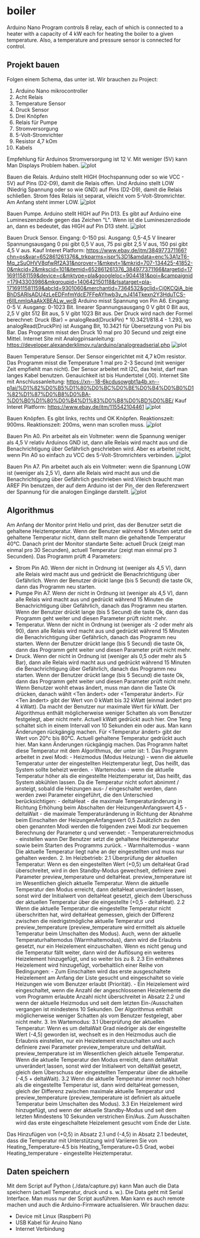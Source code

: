 # boiler
Arduino Nano Program controls 8 relay, each of which is connected to a heater with a capacity of 4 kW each for heating the boiler to a given temperature. Also, a temperature and pressure sensor is connected for control.

## Projekt bauen
Folgen einem Schema, das unter ist. 
Wir brauchen zu Project:
 1. Arduino Nano mikrocontroller
 2. Acht Relais
 3. Temperature Sensor
 4. Druck Sensor
 5. Drei Knöpfen
 6. Relais für Pumpe
 7. Stromversorgung
 8. 5-Volt-Stromrichter
 9. Resistor 4,7 kOm
 10. Kabels
 
Empfehlung für Arduinos Stromversorgung ist 12 V. Mit weniger (5V) kann Man Displays Problem haben.
![plot](./image/Arduino.png)

Bauen die Relais. Arduino stellt HIGH (Hochspannung oder so wie VCC - 5V) auf Pins (D2-D9), damit die Relais offen. Und Arduino stellt LOW (Niedrig Spannung oder so wie GND) auf Pins (D2-D9), damit die Relais schließen. Strom fdes Relais ist separat, vileicht vom 5-Volt-Stromrichter. Am Anfang steht immer LOW.
![plot](./image/Relais.png)

Bauen Pumpe. Arduino stellt HIGH auf Pin D13. Es gibt auf Arduino eine Lumineszenzdiode gegen das Zeichen "L". Wenn ist die Lumineszenzdiode an, dann es bedeutet, das HIGH auf Pin D13 steht.
![plot](./image/Pumpe.png)

Bauen Druck Sensor. Eingang: 0-150 psi. Ausgang: 0,5-4,5 V linearer Spannungsausgang 0 psi gibt 0,5 V aus, 75 psi gibt 2,5 V aus, 150 psi gibt 4,5 V aus. Kauf Interet Platform: https://www.ebay.de/itm/384977371166?chn=ps&var=652861261376&_trkparms=ispr%3D1&amdata=enc%3A1zT6-Mq_zSuOHVV8qfwRf2A31&norover=1&mkevt=1&mkrid=707-134425-41852-0&mkcid=2&mkscid=101&itemid=652861261376_384977371166&targetid=1716911581159&device=c&mktype=pla&googleloc=9044181&poi=&campaignid=17943303986&mkgroupid=140642150118&rlsatarget=pla-1716911581159&abcId=9301060&merchantid=7364532&gclid=Cj0KCQiA_bieBhDSARIsADU4zLeEDFnfmYdcE7FFeAYhwb3y_nJ414Tkexn2Y3HduTCS-r6IILnmIqAaAkXBEALw_wcB
Arduino misst Spannung von Pin A6. Eingang: 0-5 V. Ausgang: 0-1023 Bit. linearer Spannungsausgang 0 V gibt 0 Bit aus, 2,5 V gibt 512 Bit aus, 5 V gibt 1023 Bit aus. Der Druck wird nach der Formel berechnet: Druck (Bar) = analogRead(DruckPin) * 10.3421/818.4 - 1.293, wo analogRead(DruckPin) ist Ausgang Bit, 10.3421 für Übersetzung von Psi bis Bar. Das Programm misst den Druck 10 mal pro 30 Secund und zeigt eine Mittel. Internet Site mit Analogpinsanleitung: https://developer.alexanderklimov.ru/arduino/analogreadserial.php
![plot](./image/Druck%20Sensor.png)

Bauen Temperature Sensor. Der Sensor eingerichtet mit 4,7 kOm resistor. Das Programm misst die Temperature 1 mal pro 2-3 Secund (mit weniger Zeit empfiehlt  man nicht). Der Sensor arbeitet mit I2C, das heist, darf man langes Kabel benutzen. Genauichkeit ist bis Hundertstel (,00). Internet Site mit Anschlussanleitung: https://xn--18-6kcdusowgbt1a4b.xn--p1ai/%D1%82%D0%B5%D1%80%D0%BC%D0%BE%D0%B4%D0%B0%D1%82%D1%87%D0%B8%D0%BA-%D0%B0%D1%80%D0%B4%D1%83%D0%B8%D0%BD%D0%BE/
Kauf Interet Platform: https://www.ebay.de/itm/115542104461
![plot](./image/Temperature%20Sensor.png)

Bauen Knöpfen. Es gibt links, rechts und OK Knöpfen. Reaktionszeit: 900ms. Reaktionszeit: 200ms, wenn man scrollen muss.
![plot](./image/Knöpfen.png)

Bauen Pin A0. Pin arbeitet als ein Voltmeter: wenn die Spannung weniger als 4,5 V relativ Arduinos GND ist, dann alle Relais wird macht aus und die Benachrichtigung über Gefährlich geschrieben wird. Aber es arbeitet nicht, wenn Pin A0 so einfach zu VCC des 5-Volt-Stromrichters verbinden.
![plot](./image/Strom%20Sicherung.png)

Bauen Pin A7. Pin arbeitet auch als ein Voltmeter: wenn die Spannung LOW ist (weniger als 2,5 V), dann alle Relais wird macht aus und die Benachrichtigung über Gefährlich geschrieben wird.Vileich braucht man AREF Pin benutzen, der auf dem Arduino ist der Pin, der den Referenzwert der Spannung für die analogen Eingänge darstellt.
![plot](./image/Pumpes%20Sicherung.png)

## Algorithmus
Am Anfang der Monitor print Hello und print, das der Benutzer setzt die gehaltene Heiztemperatur. Wenn der Benutzer während 5 Minuten setzt die gehaltene Temperatur nicht, dann stellt mann die gehaltende Temperatur 40°C. Danach print der Monitor standarte Seite: actuell Druck (zeigt man einmal pro 30 Secunden), actuell Temperatur (zeigt man einmal pro 3 Secunden).
Das Programm prüft 4 Parameters: 
  - Strom Pin A0. Wenn der nicht in Ordnung ist (weniger als 4,5 V), dann alle Relais wird macht aus und gedrückt die Benachrichtigung über Gefährlich. Wenn der Benutzer drückt lange (bis 5 Secund) die taste Ok, dann das Programm neu starten. 
  - Pumpe Pin A7. Wenn der nicht in Ordnung ist (weniger als 4,5 V), dann alle Relais wird macht aus und gedrückt während 15 Minuten die Benachrichtigung über Gefährlich, danach das Programm neu starten. Wenn der Benutzer drückt lange (bis 5 Secund) die taste Ok, dann das Programm geht weiter und diesen Parameter prüft nicht mehr. 
  - Temperatur. Wenn der nicht in Ordnung ist (weniger als -2 oder mehr als 90), dann alle Relais wird macht aus und gedrückt während 15 Minuten die Benachrichtigung über Gefährlich, danach das Programm neu starten. Wenn der Benutzer drückt lange (bis 5 Secund) die taste Ok, dann das Programm geht weiter und diesen Parameter prüft nicht mehr.
  - Druck. Wenn der nicht in Ordnung ist (weniger als 0,5 oder mehr als 5 Bar), dann alle Relais wird macht aus und gedrückt während 15 Minuten die Benachrichtigung über Gefährlich, danach das Programm neu starten. Wenn der Benutzer drückt lange (bis 5 Secund) die taste Ok, dann das Programm geht weiter und diesen Parameter prüft nicht mehr.
Wenn Benutzer wohlt etwas ändert, muss man dann die Taste Ok drücken, danach wählt <Ten ändert> oder <Temperatur ändert>. 
Für <Ten ändert> gibt der Wert von 0 kWatt bis 32 kWatt (einmal ändert pro 4 kWatt). Da macht der Benutzer nur maximale Wert für kWatt. Der Algorithmus enthält möglicherweise weniger Schatten als vom Benutzer festgelegt, aber nicht mehr. Actuell kWatt gedrückt auch hier. One Teng schaltet sich in einem Intervall von 10 Sekunden ein oder aus. Man kann Änderungen rückgängig machen.
Für <Temperatur ändert> gibt der Wert von 20°c bis 80°C. Actuell gehaltene Temperatur gedrückt auch hier. Man kann Änderungen rückgängig machen. Das Programm haltet diese Temperatur mit dem Algorithmus, der unter ist:
        1. Das Programm arbeitet in zwei Modi:
              - Heizmodus (Modus Heizung) - wenn die aktuelle Temperatur unter der eingestellten Heiztemperatur liegt, Das heißt, das System sollte beheizt werden.
              - Wartemodus - wenn die aktuelle Temperatur höher als die eingestellte Heiztemperatur ist, Das heißt, das System abkühlen lassen.
           Da die Temperatur nicht sofort abnimmt / ansteigt, sobald die Heizungen aus- / eingeschaltet werden, dann werden zwei Parameter eingeführt, die den Unterschied berücksichtigen:
              - deltaHeat - die maximale Temperaturänderung in Richtung Erhöhung beim Abschalten der HeizungenAnfangswert 4,5
              - deltaWait - die maximale Temperaturänderung in Richtung der Abnahme beim Einschalten der HeizungenAnfangswert 0,5
           Zusätzlich zu den oben genannten Modi werden die folgenden zwei Modi zur bequemen Berechnung der Parameter q und verwendet:
              - Temperaturerreichmodus - einstellen wann Der Benutzer setzt die gehaltene Heiztemperatur sowie beim Starten des Programms zurück.
              - Warmhaltemodus - wann Die aktuelle Temperatur liegt nahe an der eingestellten und muss nur gehalten werden.
        2. Im Heizbetrieb:
        2.1 Überprüfung der aktuellen Temperatur:
            Wenn es den eingestellten Wert (+0,5) um deltaHeat Grad überschreitet, wird in den Standby-Modus gewechselt, definiere zwei Parameter preview_temperature und deltaHeat. preview_temperature ist im Wesentlichen gleich aktuelle Temperatur. Wenn die aktuelle Temperatur den Modus erreicht, dann deltaHeat unverändert lassen, sonst wird der Initialwert von deltaHeat gesetzt, gleich dem Überschuss der aktuellen Temperatur über die eingestellte (+0,5 - deltaHeat).
        2.2 Wenn die aktuelle Temperatur die eingestellte Temperatur nicht überschritten hat, wird deltaHeat gemessen, gleich der Differenz zwischen die niedrigstmögliche aktuelle Temperatur und preview_temperature (preview_temperature wird ermittelt als aktuelle Temperatur beim Umschalten des Modus). Auch, wenn der aktuelle Temperaturhaltemodus (Warmhaltemodus), dann wird die Erlaubnis gesetzt, nur ein Heizelement einzuschalten. Wenn es nicht genug und die Temperatur fällt weiter, dann wird der Auflösung ein weiteres Heizelement hinzugefügt, und so weiter bis zu 8.
        2.3 Ein enthaltenes Heizelement wird hinzugefügt, vorbehaltlich einer Reihe von Bedingungen:
               - Zum Einschalten wird das erste ausgeschaltete Heizelement am Anfang der Liste gesucht und eingeschaltet so viele Heizungen wie vom Benutzer erlaubt (Priorität).
               - Ein Heizelement wird eingeschaltet, wenn die Anzahl der angeschlossenen Heizelemente die vom Programm erlaubte Anzahl nicht überschreitet in Absatz 2.2 und wenn der aktuelle Heizmodus und seit dem letzten Ein-/Ausschalten vergangen ist mindestens 10 Sekunden. Der Algorithmus enthält möglicherweise weniger Schatten als vom Benutzer festgelegt, aber nicht mehr.
        3. Im Wartemodus:
        3.1 Überprüfung der aktuellen Temperatur: Wenn es um deltaWait Grad niedriger als der eingestellte Wert (-4,5) geworden ist, wechselt es in den Heizmodus auch die Erlaubnis einstellen, nur ein Heizelement einzuschalten und auch definiere zwei Parameter preview_temperature und deltaWait. preview_temperature ist im Wesentlichen gleich aktuelle Temperatur. Wenn die aktuelle Temperatur den Modus erreicht, dann deltaWait unverändert lassen, sonst wird der Initialwert von deltaWait gesetzt, gleich dem Überschuss der eingestellten Temperatur über die aktuelle (-4,5 + deltaWait).
        3.2 Wenn die aktuelle Temperatur immer noch höher als die eingestellte Temperatur ist, dann wird deltaHeat gemessen, gleich der Differenz zwischen maximale aktuelle Temperatur und preview_temperature (preview_temperature ist definiert als aktuelle Temperatur beim Umschalten des Modus).
        3.3 Ein Heizelement wird hinzugefügt, und wenn der aktuelle Standby-Modus und seit dem letzten Mindestens 10 Sekunden verstrichen Ein/Aus. Zum Ausschalten wird das erste eingeschaltete Heizelement gesucht vom Ende der Liste.     
       
Das Hinzufügen von (+0,5) in Absatz 2.1 und (-4,5) in Absatz 2.1 bedeutet, dass die Temperatur mit Unterstützung wird Variieren Sie von Heating_Temperature-4.5 bis Heating_Temperature+0.5 Grad, wobei Heating_temperature - eingestellte Heiztemperatur.

## Daten speichern
Mit dem Script auf Python (./data/capture.py) kann Man auch die Data speichern (actuell Temperatur, druck und s. w.). Die Data geht mit Serial Interface. Man muss nur der Script ausführen. Man kann es auch remote machen und auch die Arduino-Firmware actualisieren. Wir brauchen dazu:
- Device mit Linux (Raspberri Pi)
- USB Kabel für Aruino Nano
- Internet Verbindung
